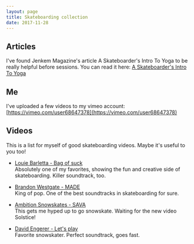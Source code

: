 ```yaml
---
layout: page
title: Skateboarding collection
date: 2017-11-28
---
```


## Articles

I've found Jenkem Magazine's article A Skateboarder's Intro To Yoga to be really helpful before sessions. You can read it here: [A Skateboarder's Intro To Yoga](http://www.jenkemmag.com/home/2016/12/29/a-skateboarders-intro-to-yoga/)

## Me

I've uploaded a few videos to my vimeo account: [https://vimeo.com/user68647378](https://vimeo.com/user68647378)

## Videos

This is a list for myself of good skateboarding videos. Maybe it's useful to you too!

*   [Louie Barletta - Bag of suck](https://www.youtube.com/watch?v=6tD9hWKSgN8)  
    Absolutely one of my favorites, showing the fun and creative side of skateboarding. Killer soundtrack, too.

*   [Brandon Westgate - MADE](http://www.thrashermagazine.com/articles/videos/classics-brandon-westgate-s-made-part/)  
    King of pop. One of the best soundtracks in skateboarding for sure.

*   [Ambition Snowskates - SAVA](https://www.youtube.com/watch?v=bOY3IkjZb1Q)  
    This gets me hyped up to go snowskate. Waiting for the new video Solstice!  

*   [David Engerer - Let's play](https://www.youtube.com/watch?v=H0pfwb9a4wI)  
    Favorite snowskater. Perfect soundtrack, goes fast.

